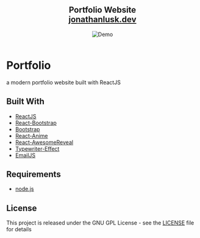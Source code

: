 <h2 align="center">
    Portfolio Website<br/>
    <a href="https://jonathanlusk.dev/" target="_blank">jonathanlusk.dev</a>
</h2>
<div align="center">
    <img alt="Demo" src="https://i.imgur.com/Iby0rMW.png" />
</div>

<br/>

# Portfolio
a modern portfolio website built with ReactJS

## Built With
- [ReactJS](https://reactjs.org/)
- [React-Bootstrap](https://react-bootstrap.github.io/)
- [Bootstrap](https://getbootstrap.com/)
- [React-Anime](https://github.com/jmdisuanco/jm-react-anime#readme)
- [React-AwesomeReveal](https://react-awesome-reveal.morello.dev/)
- [Typewriter-Effect](https://github.com/tameemsafi/typewriterjs#readme)
- [EmailJS](https://www.emailjs.com/)

## Requirements
* [node.js](https://nodejs.org/)

## License
This project is released under the GNU GPL License - see the [LICENSE](LICENSE) file for details